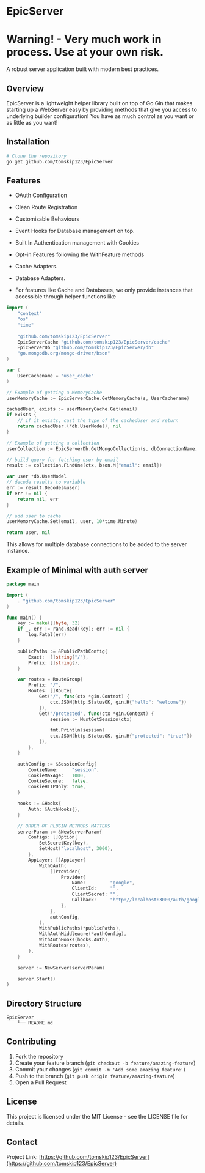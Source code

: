 # EpicServer

# Warning! - Very much work in process. Use at your own risk.

A robust server application built with modern best practices.

## Overview

EpicServer is a lightweight helper library built on top of Go Gin that makes starting up a WebServer easy by providing methods that give you access to underlying builder configuration! You have as much control as you want or as little as you want!

## Installation

```bash
# Clone the repository
go get github.com/tomskip123/EpicServer
```

## Features

* OAuth Configuration
* Clean Route Registration
* Customisable Behaviours
* Event Hooks for Database management on top.
* Built In Authentication management with Cookies
* Opt-in Features following the WithFeature methods
* Cache Adapters.
* Database Adapters.

* For features like Cache and Databases, we only provide instances that accessible through helper functions like

```go
import (
	"context"
	"os"
	"time"
	
	"github.com/tomskip123/EpicServer"
	EpicServerCache "github.com/tomskip123/EpicServer/cache"
	EpicServerDb "github.com/tomskip123/EpicServer/db"
	"go.mongodb.org/mongo-driver/bson"
)

var (
	UserCachename = "user_cache"
)

// Example of getting a MemoryCache
userMemoryCache := EpicServerCache.GetMemoryCache(s, UserCachename)

cachedUser, exists := userMemoryCache.Get(email)
if exists {
	// if it exists, cast the type of the cachedUser and return
	return cachedUser.(*db.UserModel), nil
}

// Example of getting a collection
userCollection := EpicServerDb.GetMongoCollection(s, dbConnectionName, os.Getenv("DATABASE_NAME"), "users")

// build query for fetching user by email
result := collection.FindOne(ctx, bson.M{"email": email})

var user *db.UserModel
// decode results to variable
err := result.Decode(&user)
if err != nil {
	return nil, err
}

// add user to cache
userMemoryCache.Set(email, user, 10*time.Minute)

return user, nil
```

This allows for multiple database connections to be added to the server instance.

## Example of Minimal with auth server

```go
package main

import (
    . "github.com/tomskip123/EpicServer"
)

func main() {
    key := make([]byte, 32)
	if _, err := rand.Read(key); err != nil {
		log.Fatal(err)
	}

	publicPaths := &PublicPathConfig{
		Exact:  []string{"/"},
		Prefix: []string{},
	}

	var routes = RouteGroup{
		Prefix: "/",
		Routes: []Route{
			Get("/", func(ctx *gin.Context) {
				ctx.JSON(http.StatusOK, gin.H{"hello": "welcome"})
			}),
			Get("/protected", func(ctx *gin.Context) {
				session := MustGetSession(ctx)

				fmt.Println(session)
				ctx.JSON(http.StatusOK, gin.H{"protected": "true!"})
			}),
		},
	}

	authConfig := &SessionConfig{
		CookieName:     "session",
		CookieMaxAge:   1000,
		CookieSecure:   false,
		CookieHTTPOnly: true,
	}

	hooks := &Hooks{
		Auth: &AuthHooks{},
	}

    // ORDER OF PLUGIN METHODS MATTERS
	serverParam := &NewServerParam{
		Configs: []Option{
			SetSecretKey(key),
            SetHost("localhost", 3000),
		},
		AppLayer: []AppLayer{
			WithOAuth(
				[]Provider{
					Provider{
						Name:         "google",
						ClientId:     "",
						ClientSecret: "",
						Callback:     "http://localhost:3000/auth/google/callback",
					},
				},
				authConfig,
			),
			WithPublicPaths(*publicPaths),
			WithAuthMiddleware(*authConfig),
			WithAuthHooks(hooks.Auth),
			WithRoutes(routes),
		},
	}

	server := NewServer(serverParam)

	server.Start()
}

```

## Directory Structure

```
EpicServer
    └── README.md
```

## Contributing

1. Fork the repository
2. Create your feature branch (`git checkout -b feature/amazing-feature`)
3. Commit your changes (`git commit -m 'Add some amazing feature'`)
4. Push to the branch (`git push origin feature/amazing-feature`)
5. Open a Pull Request

## License

This project is licensed under the MIT License - see the LICENSE file for details.

## Contact

Project Link: [https://github.com/tomskip123/EpicServer](https://github.com/tomskip123/EpicServer)
